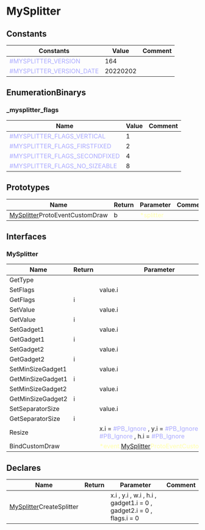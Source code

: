 
# MySplitter

## Constants

|Constants|Value|Comment|
| --- | --- | --- |
|<span style="color:#AAAAFF">\#MYSPLITTER\_VERSION</span>| 164||
|<span style="color:#AAAAFF">\#MYSPLITTER\_VERSION\_DATE</span>| 20220202||


## EnumerationBinarys


### \_mysplitter\_flags
|Name|Value|Comment|
| --- | --- | --- |
|<span style="color:#AAAAFF">\#MYSPLITTER\_FLAGS\_VERTICAL</span>|1||
|<span style="color:#AAAAFF">\#MYSPLITTER\_FLAGS\_FIRSTFIXED</span>|2||
|<span style="color:#AAAAFF">\#MYSPLITTER\_FLAGS\_SECONDFIXED</span>|4||
|<span style="color:#AAAAFF">\#MYSPLITTER\_FLAGS\_NO\_SIZEABLE</span>|8||


## Prototypes

|Name|Return|Parameter|Comment|
| --- | --- | --- | --- |
|[MySplitter](#MySplitter)ProtoEventCustomDraw|b|<span style="color:#FFFFAA">*splitter</span>||


## Interfaces


### MySplitter
|Name|Return|Parameter|Comment|
| --- | --- | --- | --- |
|GetType||||
|SetFlags||value.i||
|GetFlags|i|||
|SetValue||value.i||
|GetValue|i|||
|SetGadget1||value.i||
|GetGadget1|i|||
|SetGadget2||value.i||
|GetGadget2|i|||
|SetMinSizeGadget1||value.i||
|GetMinSizeGadget1|i|||
|SetMinSizeGadget2||value.i||
|GetMinSizeGadget2|i|||
|SetSeparatorSize||value.i||
|GetSeparatorSize|i|||
|Resize||x.i = <span style="color:#AAAAFF">\#PB\_Ignore</span> , y.i = <span style="color:#AAAAFF">\#PB\_Ignore</span> , w.i = <span style="color:#AAAAFF">\#PB\_Ignore</span> , h.i = <span style="color:#AAAAFF">\#PB\_Ignore</span>||
|BindCustomDraw||<span style="color:#FFFFAA">*event.[MySplitter](#MySplitter)ProtoEventCustomDraw</span>||


## Declares

|Name|Return|Parameter|Comment|
| --- | --- | --- | --- |
|[MySplitter](#MySplitter)CreateSplitter||x.i , y.i , w.i , h.i , gadget1.i = 0 , gadget2.i = 0 , flags.i = 0||



